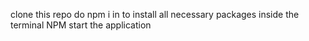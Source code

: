 clone this repo
do npm i in to install all necessary packages inside the terminal
NPM start the application
